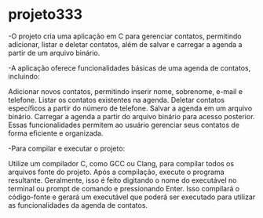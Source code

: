 # projeto333

-O projeto cria uma aplicação em C para gerenciar contatos, permitindo adicionar, listar e deletar contatos, além de salvar e carregar a agenda a partir de um arquivo binário.

-A aplicação oferece funcionalidades básicas de uma agenda de contatos, incluindo:

Adicionar novos contatos, permitindo inserir nome, sobrenome, e-mail e telefone.
Listar os contatos existentes na agenda.
Deletar contatos específicos a partir do número de telefone.
Salvar a agenda em um arquivo binário.
Carregar a agenda a partir do arquivo binário para acesso posterior.
Essas funcionalidades permitem ao usuário gerenciar seus contatos de forma eficiente e organizada.

-Para compilar e executar o projeto:

Utilize um compilador C, como GCC ou Clang, para compilar todos os arquivos fonte do projeto.
Após a compilação, execute o programa resultante. Geralmente, isso é feito digitando o nome do executável no terminal ou prompt de comando e pressionando Enter.
Isso compilará o código-fonte e gerará um executável que poderá ser executado para utilizar as funcionalidades da agenda de contatos.


